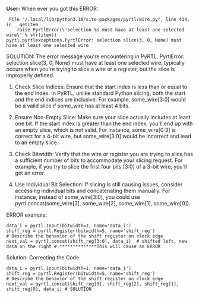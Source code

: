 **User:** When ever you got this ERROR:
```
 File "/.local/lib/python3.10/site-packages/pyrtl/wire.py", line 414, in __getitem__
    raise PyrtlError(\'selection %s must have at least one selected wire\' % str(item))
pyrtl.pyrtlexceptions.PyrtlError: selection slice(3, 0, None) must have at least one selected wire
```
SOLUTION:
The error message you're encountering in PyRTL, PyrtlError: selection slice(3, 0, None) must have at least one selected wire, typically occurs when you're trying to slice a wire or a register, but the slice is improperly defined.

1. Check Slice Indices: Ensure that the start index is less than or equal to the end index. In PyRTL, unlike standard Python slicing, both the start and the end indices are inclusive. For example, some_wire[3:0] would be a valid slice if some_wire has at least 4 bits.

2. Ensure Non-Empty Slice: Make sure your slice actually includes at least one bit. If the start index is greater than the end index, you'll end up with an empty slice, which is not valid. For instance, some_wire[0:3] is correct for a 4-bit wire, but some_wire[3:0] would be incorrect and lead to an empty slice.
3. Check Bitwidth: Verify that the wire or register you are trying to slice has a sufficient number of bits to accommodate your slicing request. For example, if you try to slice the first four bits [3:0] of a 3-bit wire, you'll get an error.
4. Use Individual Bit Selection: If slicing is still causing issues, consider accessing individual bits and concatenating them manually. For instance, instead of some_wire[3:0], you could use pyrtl.concat(some_wire[3], some_wire[2], some_wire[1], some_wire[0]).


ERROR example:
```
data_i = pyrtl.Input(bitwidth=1, name='data_i')
shift_reg = pyrtl.Register(bitwidth=5, name='shift_reg')
# Describe the behavior of the shift register on clock edge
next_val = pyrtl.concat(shift_reg[3:0], data_i)  # shifted left, new data on the right # **************This will cause an ERROR
```
Solution: Correcting the Code
```
data_i = pyrtl.Input(bitwidth=1, name='data_i')
shift_reg = pyrtl.Register(bitwidth=5, name='shift_reg')
# Describe the behavior of the shift register on clock edge
next_val = pyrtl.concat(shift_reg[3], shift_reg[2], shift_reg[1], shift_reg[0], data_i) # SOLUTION
```
